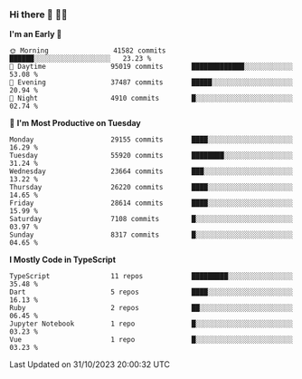 ### Hi there 👋 🧑‍💻



<!--START_SECTION:waka-->
**I'm an Early 🐤** 

```text
🌞 Morning                41582 commits       ██████░░░░░░░░░░░░░░░░░░░   23.23 % 
🌆 Daytime                95019 commits       █████████████░░░░░░░░░░░░   53.08 % 
🌃 Evening                37487 commits       █████░░░░░░░░░░░░░░░░░░░░   20.94 % 
🌙 Night                  4910 commits        █░░░░░░░░░░░░░░░░░░░░░░░░   02.74 % 
```
📅 **I'm Most Productive on Tuesday** 

```text
Monday                   29155 commits       ████░░░░░░░░░░░░░░░░░░░░░   16.29 % 
Tuesday                  55920 commits       ████████░░░░░░░░░░░░░░░░░   31.24 % 
Wednesday                23664 commits       ███░░░░░░░░░░░░░░░░░░░░░░   13.22 % 
Thursday                 26220 commits       ████░░░░░░░░░░░░░░░░░░░░░   14.65 % 
Friday                   28614 commits       ████░░░░░░░░░░░░░░░░░░░░░   15.99 % 
Saturday                 7108 commits        █░░░░░░░░░░░░░░░░░░░░░░░░   03.97 % 
Sunday                   8317 commits        █░░░░░░░░░░░░░░░░░░░░░░░░   04.65 % 
```


**I Mostly Code in TypeScript** 

```text
TypeScript               11 repos            █████████░░░░░░░░░░░░░░░░   35.48 % 
Dart                     5 repos             ████░░░░░░░░░░░░░░░░░░░░░   16.13 % 
Ruby                     2 repos             ██░░░░░░░░░░░░░░░░░░░░░░░   06.45 % 
Jupyter Notebook         1 repo              █░░░░░░░░░░░░░░░░░░░░░░░░   03.23 % 
Vue                      1 repo              █░░░░░░░░░░░░░░░░░░░░░░░░   03.23 % 
```




 Last Updated on 31/10/2023 20:00:32 UTC
<!--END_SECTION:waka-->


